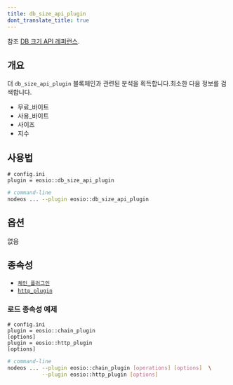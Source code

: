 ```yaml
---
title: db_size_api_plugin
dont_translate_title: true
---
```


참조 [DB 크기 API 레퍼런스](https://docs.eosnetwork.com/apis/leap/latest/db_size.api/).

## 개요

더 `db_size_api_plugin` 블록체인과 관련된 분석을 획득합니다.최소한 다음 정보를 검색합니다.
* 무료_바이트
* 사용_바이트
* 사이즈
* 지수

## 사용법

```console
# config.ini
plugin = eosio::db_size_api_plugin
```
```sh
# command-line
nodeos ... --plugin eosio::db_size_api_plugin
```

## 옵션

없음

## 종속성

* [`체인_플러그인`](../chain_plugin/index.md)
* [`http_plugin`](../http_plugin/index.md)

### 로드 종속성 예제

```console
# config.ini
plugin = eosio::chain_plugin
[options]
plugin = eosio::http_plugin
[options]
```
```sh
# command-line
nodeos ... --plugin eosio::chain_plugin [operations] [options]  \
           --plugin eosio::http_plugin [options]
```
